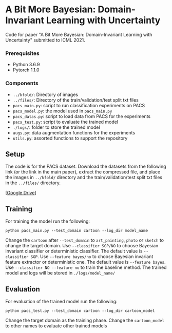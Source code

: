 # A Bit More Bayesian: Domain-Invariant Learning with Uncertainty
Code for paper "A Bit More Bayesian: Domain-Invariant Learning with Uncertainty" submitted to ICML 2021.

### Prerequisites
 - Python 3.6.9
 - Pytorch 1.1.0

### Components
 - `../kfold/`: Directory of images
 - `../files/`: Directory of the train/validation/test split txt files
 - `pacs_main.py`: script to run classification experiments on PACS
 - `pacs_model.py`: the model used in `pacs_main.py`
 - `pacs_datas.py`: script to load data from PACS for the experiments
 - `pacs_test.py`: script to evaluate the trained model
 - `./logs/`: folder to store the trained model
 - `augs.py`: data augmentation functions for the experiments
 - `utils.py`: assorted functions to support the repository
 


## Setup
The code is for the PACS dataset. Download the datasets from the following link (or the link in the main paper), extract the compressed file, and place the images in `../kfold/` directory and the train/validation/test split txt files in the `../files/` directory.

[[Google Drive](https://drive.google.com/drive/folders/0B6x7gtvErXgfUU1WcGY5SzdwZVk)]

## Training
For training the model run the following:
```
python pacs_main.py --test_domain cartoon --log_dir model_name
```
Change the `cartoon` after `--test_domain` to `art_painting`, `photo` or `sketch` to change the target domain.
Use `--classifier SGP/NO` to choose Bayesian invariant classifier or deterministic classifier. The default value is `--classifier SGP`.
Use `--feature bayes/no` to choose Bayesian invariant feature extractor or deterministic one. The default value is `--feature bayes`.
Use `--classifier NO --feature no` to train the baseline method.
The trained model and logs will be stored in `./logs/model_name/`

## Evaluation
For evaluation of the trained model run the following:
```
python pacs_test.py --test_domain cartoon --log_dir cartoon_model
```
Change the target domain as the training phase.
Change the `cartoon_model` to other names to evaluate other trained models
